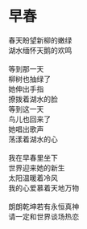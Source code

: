# 早春

春天盼望新柳的嫩绿\
湖水缅怀天鹅的欢鸣\
\
等到那一天\
柳树也抽绿了\
她伸出手指\
撩拨着湖水的脸\
等到这一天\
鸟儿也回来了\
她唱出歌声\
荡漾着湖水的心\
\
我在早春里坐下\
世界迎来她的新生\
太阳温暖着冷风\
我的心爱慕着天地万物\
\
朗朗乾坤若有永恒真神\
请一定和世界谈场热恋
